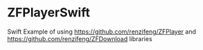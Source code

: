 # ZFPlayerSwift
Swift Example of using https://github.com/renzifeng/ZFPlayer and https://github.com/renzifeng/ZFDownload libraries
